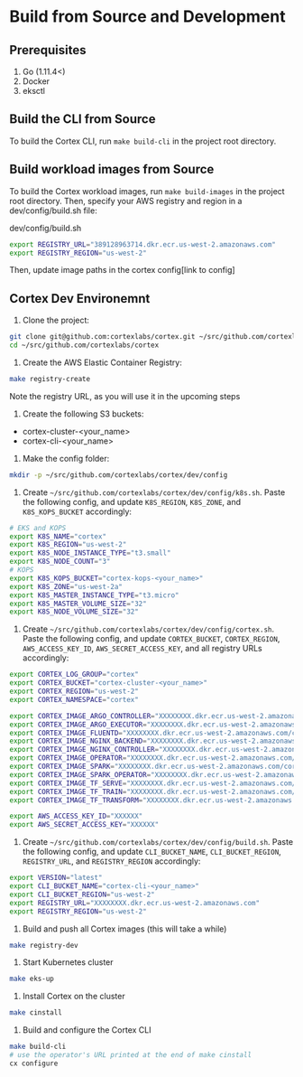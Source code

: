 # Build from Source and Development

## Prerequisites

1. Go (1.11.4<)
1. Docker
1. eksctl

## Build the CLI from Source
To build the Cortex CLI, run `make build-cli` in the project root directory.


## Build workload images from Source
To build the Cortex workload images, run `make build-images` in the project root directory.
Then, specify your AWS registry and region in a dev/config/build.sh file:

dev/config/build.sh

```bash
export REGISTRY_URL="389128963714.dkr.ecr.us-west-2.amazonaws.com"
export REGISTRY_REGION="us-west-2"
```

Then, update image paths in the cortex config[link to config]

## Cortex Dev Environemnt

1. Clone the project:

```bash
git clone git@github.com:cortexlabs/cortex.git ~/src/github.com/cortexlabs/cortex
cd ~/src/github.com/cortexlabs/cortex
```

1. Create the AWS Elastic Container Registry:

```bash
make registry-create
```

Note the registry URL, as you will use it in the upcoming steps

1. Create the following S3 buckets:

- cortex-cluster-<your_name>
- cortex-cli-<your_name>

1. Make the config folder:

```bash
mkdir -p ~/src/github.com/cortexlabs/cortex/dev/config
```

1. Create `~/src/github.com/cortexlabs/cortex/dev/config/k8s.sh`. Paste the following config, and update `K8S_REGION`, `K8S_ZONE`, and `K8S_KOPS_BUCKET` accordingly:

```bash
# EKS and KOPS
export K8S_NAME="cortex"
export K8S_REGION="us-west-2"
export K8S_NODE_INSTANCE_TYPE="t3.small"
export K8S_NODE_COUNT="3"
# KOPS
export K8S_KOPS_BUCKET="cortex-kops-<your_name>"
export K8S_ZONE="us-west-2a"
export K8S_MASTER_INSTANCE_TYPE="t3.micro"
export K8S_MASTER_VOLUME_SIZE="32"
export K8S_NODE_VOLUME_SIZE="32"
```

1. Create `~/src/github.com/cortexlabs/cortex/dev/config/cortex.sh`. Paste the following config, and update `CORTEX_BUCKET`, `CORTEX_REGION`, `AWS_ACCESS_KEY_ID`, `AWS_SECRET_ACCESS_KEY`, and all registry URLs accordingly:

```bash
export CORTEX_LOG_GROUP="cortex"
export CORTEX_BUCKET="cortex-cluster-<your_name>"
export CORTEX_REGION="us-west-2"
export CORTEX_NAMESPACE="cortex"

export CORTEX_IMAGE_ARGO_CONTROLLER="XXXXXXXX.dkr.ecr.us-west-2.amazonaws.com/cortexlabs/argo-controller:latest"
export CORTEX_IMAGE_ARGO_EXECUTOR="XXXXXXXX.dkr.ecr.us-west-2.amazonaws.com/cortexlabs/argo-executor:latest"
export CORTEX_IMAGE_FLUENTD="XXXXXXXX.dkr.ecr.us-west-2.amazonaws.com/cortexlabs/fluentd:latest"
export CORTEX_IMAGE_NGINX_BACKEND="XXXXXXXX.dkr.ecr.us-west-2.amazonaws.com/cortexlabs/nginx-backend:latest"
export CORTEX_IMAGE_NGINX_CONTROLLER="XXXXXXXX.dkr.ecr.us-west-2.amazonaws.com/cortexlabs/nginx-controller:latest"
export CORTEX_IMAGE_OPERATOR="XXXXXXXX.dkr.ecr.us-west-2.amazonaws.com/cortexlabs/operator:latest"
export CORTEX_IMAGE_SPARK="XXXXXXXX.dkr.ecr.us-west-2.amazonaws.com/cortexlabs/spark:latest"
export CORTEX_IMAGE_SPARK_OPERATOR="XXXXXXXX.dkr.ecr.us-west-2.amazonaws.com/cortexlabs/spark-operator:latest"
export CORTEX_IMAGE_TF_SERVE="XXXXXXXX.dkr.ecr.us-west-2.amazonaws.com/cortexlabs/tf-serve:latest"
export CORTEX_IMAGE_TF_TRAIN="XXXXXXXX.dkr.ecr.us-west-2.amazonaws.com/cortexlabs/tf-train:latest"
export CORTEX_IMAGE_TF_TRANSFORM="XXXXXXXX.dkr.ecr.us-west-2.amazonaws.com/cortexlabs/tf-transform:latest"

export AWS_ACCESS_KEY_ID="XXXXXX"
export AWS_SECRET_ACCESS_KEY="XXXXXX"
```

1. Create `~/src/github.com/cortexlabs/cortex/dev/config/build.sh`. Paste the following config, and update `CLI_BUCKET_NAME`, `CLI_BUCKET_REGION`, `REGISTRY_URL`, and `REGISTRY_REGION` accordingly:

```bash
export VERSION="latest"
export CLI_BUCKET_NAME="cortex-cli-<your_name>"
export CLI_BUCKET_REGION="us-west-2"
export REGISTRY_URL="XXXXXXXX.dkr.ecr.us-west-2.amazonaws.com"
export REGISTRY_REGION="us-west-2"
```

1. Build and push all Cortex images (this will take a while)

```bash
make registry-dev
```

1. Start Kubernetes cluster

```bash
make eks-up
```

1. Install Cortex on the cluster

```bash
make cinstall
```

1. Build and configure the Cortex CLI

```bash
make build-cli
# use the operator's URL printed at the end of make cinstall
cx configure
```
